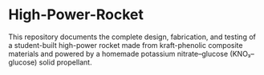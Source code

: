 # High-Power-Rocket
This repository documents the complete design, fabrication, and testing of a student-built high-power rocket made from kraft-phenolic composite materials and powered by a homemade potassium nitrate–glucose (KNO₃–glucose) solid propellant.
